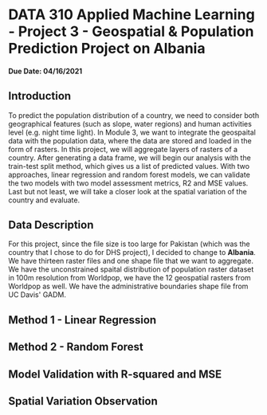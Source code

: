 # DATA 310 Applied Machine Learning - Project 3 - Geospatial & Population Prediction Project on Albania 
#### Due Date: 04/16/2021

## Introduction
To predict the population distribution of a country, we need to consider both geographical features (such as slope, water regions) and human activities level (e.g. night time light). In Module 3, we want to integrate the geospaital data with the population data, where the data are stored and loaded in the form of rasters.  In this project, we will aggregate layers of rasters of a country. After generating a data frame, we will begin our analysis with the train-test split method, which gives us a list of predicted values. With two approaches, linear regression and random forest models, we can validate the two models with two model assessment metrics, R2 and MSE values. Last but not least, we will take a closer look at the spatial variation of the country and evaluate.

## Data Description
For this project, since the file size is too large for Pakistan (which was the country that I chose to do for DHS project), I decided to change to **Albania**. We have thirteen raster files and one shape file that we want to aggregate. We have the unconstrained spaital distribution of population raster dataset in 100m resolution from Worldpop, we have the 12 geospatial rasters from Worldpop as well. We have the administrative boundaries shape file from UC Davis' GADM.


## Method 1 - Linear Regression 

## Method 2 - Random Forest 

## Model Validation with R-squared and MSE 

## Spatial Variation Observation

